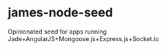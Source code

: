 james-node-seed
===============

Opinionated seed for apps running Jade+AngularJS+Mongoose.js+Express.js+Socket.io
